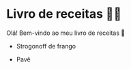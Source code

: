 # Livro de receitas :man_cook:

Olá! Bem-vindo ao meu livro de receitas :wave:

- Strogonoff de frango

- Pavê

  

